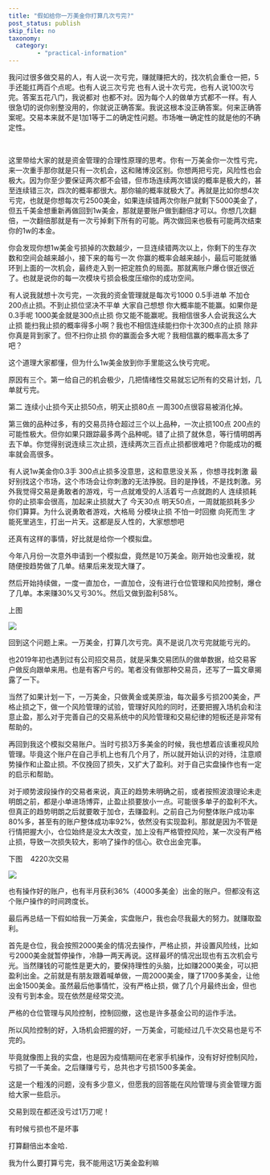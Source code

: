```yaml
---
title: "假如给你一万美金你打算几次亏完?"
post_status: publish
skip_file: no
taxonomy:
  category:
        - "practical-information"
---
```


我问过很多做交易的人，有人说一次亏完，赚就赚把大的，找次机会重仓一把，5手还能扛两百个点呢。也有人说三次亏完 也有人说十次亏完，也有人说100次亏完。答案五花八门，我说都对 也都不对。因为每个人的做单方式都不一样。有人很急切的说你别整没用的，你就说正确答案。我说这根本没正确答案。何来正确答案呢。交易本来就不是1加1等于二的确定性问题。市场唯一确定性的就是他的不确定性。

​

这里带给大家的就是资金管理的合理性原理的思考。你有一万美金你一次性亏完，来一次重手那你就是只有一次机会，这和赌博没区别。你想两把亏完，风险性也会极大。因为你至少要保证两次都不会错，但市场连续两次错误的概率是极大的，甚至连续错三次，四次的概率都很大。那你输的概率就极大了。再就是比如你想4次亏完，也就是你想每次亏2500美金，如果连续错两次你账户就剩下5000美金了，但五千美金想重新再做回到1w美金，那就是要账户做到翻倍才可以。你想几次翻倍，一次翻倍那就是有一次亏掉剩下所有的可能。两次做回来也极有可能两次结束你的1w的本金。

你会发现你想1w美金亏损掉的次数越少，一旦连续错两次以上，你剩下的生存次数和空间会越来越小，接下来的每亏一次 你赢的概率会越来越小，最后可能就循环到上面的一次机会，最终走入到一把定胜负的局面。那就离账户爆仓很近很近了。也就是说你的每一次模块亏损会极度压缩你的成功空间。

有人说我就想十次亏完，一次我的资金管理就是每次亏1000 0.5手进单 不加仓 200点止损。不到止损位坚决不平单 大家自己想想 你大概率能不能赢。如果你是0.3手呢 1000美金就是300点止损 你又能不能赢呢。我相信很多人会说我这么大止损 能扫我止损的概率得多小啊？我也不相信连续能扫你十次300点的止损 除非你真是背到家了。但不扫你止损 你的赢面会多大呢？我相信赢的概率高太多了吧？

这个道理大家都懂，但为什么1w美金放到你手里能这么快亏完呢。

原因有三个。第一给自己的机会极少，几把情绪性交易就忘记所有的交易计划，几单就亏完。

第二 连续小止损今天止损50点，明天止损80点 一周300点很容易被消化掉。

第三做的品种过多，有的交易员持仓超过三个以上品种，一次止损100点 200点的可能性极大。但你如果只跟踪最多两个品种呢。错了止损了就休息，等行情明朗再去下单。你觉得别说连续三次止损，连续两次三百点止损都很难吧？你能成功的概率就会高很多。

有人说1w美金你0.3手 300点止损多没意思，这和意思没关系 ，你想寻找刺激 最好别找这个市场，这个市场会让你刺激的无法挣脱。目的是挣钱，不是找刺激。另外我觉得交易是勇敢者的游戏，亏一点就难受的人活着亏一点就跑的人 连续损耗你的止损率会很高，加起来止损就大了 今天30点 明天50点，一周就能损耗多少你们算算。为什么说勇敢者游戏，大格局 分模块止损 不怕一时回撤 向死而生 才能死里逃生，打出一片天。这都是反人性的，大家想想吧

还真有这样的事情，好比就是给你一个模拟盘。

今年八月份一次意外申请到一个模拟盘，竟然是10万美金。刚开始也没重视，就随便按趋势做了几单。结果后来发现大赚了。

然后开始持续做，一度一直加仓，一直加仓，没有进行仓位管理和风险控制，爆仓了几单。本来赚30%又亏30%。然后又做到盈利58%。

上图

![](https://cdn.fendou.la/funstoutiao/2020/12/154832186.jpg)

回到这个问题上来。一万美金，打算几次亏完。真不是说几次亏完就能亏光的。

也2019年初也遇到过有公司招交易员，就是采集交易团队的做单数据，给交易客户做​反向跟单来用。也是有客户亏的。笔者没有做那种交易员，还写了一篇文章揭露了一下。

当然了如果计划一下，一万美金，只做黄金或美原油，每次最多亏损200美金，严格止损之下，做一个风险管理的试验，管理好风险的同时，还要把握入场机会和注意止盈，那么对于完善自己的交易系统中的风险管理和交易纪律的短板还是非常有帮助的。

再回到我这个模拟交易账户。​当时亏损3万多美金的时候，我也想着应该重视风险管理。毕竟这个账户在自己手机上也有几个月了，所以就开始认识的对待，注意顺势操作和止盈止损。不仅挽回了损失，又扩大了盈利。对于自己实盘操作也有一定的启示和帮助。

对于顺势波段操作的交易者来说，真正的趋势未明确之前，或者按照波浪理论未走明朗之前，都是小单进场博弈，止盈止损要放小一点。可能很多单子的盈利不大。但真正的趋势明朗之后就要敢于加仓，去赚盈利。之前自己为何整体账户成功率80%多，甚至有的账户整体成功率92%，​依然没有实现盈利。那就是因为不管是行情把握大小，仓位始终是没太大改变，加上没有严格管控风险，某一次没有严格止损，导致一次损失较大，影响了操作的信心。砍仓出金完事。

下图​    4220次交易    

![](https://cdn.fendou.la/funstoutiao/2020/12/160602633.jpg)

​也有操作好的账户，也有半月获利36%（4000多美金）出金的账户。但都没有这个账户操作的时间跨度长。

最后再总结一下假如给我一万美金，实盘账户，我也会尽我最大的努力。就赚取盈利。

首先是仓位，我会按照2000美金的情况去操作，严格止损，并设置风险线，比如亏2000美金就暂停操作，冷静一两天再说。这样最坏的情况出现也有五次机会亏光。当然赚钱的可能性是更大的，要保持理性的头脑，比如赚2000美金，可以把盈利出金。之前就是有朋友跟着喊单做，一周2000美金，赚了1700多美金，让他出金1500美金。虽然最后他事情忙，没有严格止损，做了几个月最终出金，但也没有亏到本金。现在依然是经常交流。​

严格的仓位管理与风险控制，控制回撤，这也是许多基金公司的运作手法。

所以风险控制的好，​入场机会把握的好，一万美金，可能经过几千次交易也是亏不完的。

毕竟就像图上我的实盘，也是因为疫情期间在老家手机操作，没有好好控制风险，亏损了一千美金。之后赚赚亏亏，总共也才亏损1500多美金。

这是一个粗浅的问题，没有多少意义，但愿我的回答能在风险管理与资金管理方面给大家一些启示。

交易到现在都还没亏过1万刀呢！

有时候亏损也不是坏事​

打算翻倍出本金哈．

我为什么要打算亏完，我不能用这1万美金盈利嘛
